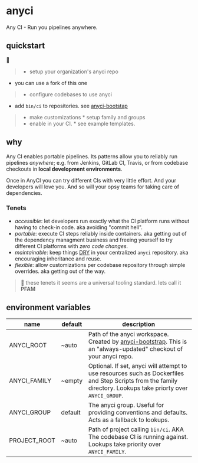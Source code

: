 # anyci
Any CI - Run you pipelines anywhere.

## quickstart

:construction:

> * setup your organization's anyci repo
  * you can use a fork of this one
> * configure codebases to use anyci
  * add `bin/ci` to repositories. see [anyci-bootstap](https://github.com/briceburg/anyci-bootstrap)
> * make customizations
    * setup family and groups
> * enable in your CI.
    * see example templates.

## why

Any CI enables portable pipelines. Its patterns allow you to reliably run pipelines _anywhere_; e.g. from Jenkins, GitLab CI, Travis, or from codebase checkouts in **local development environments**.

Once in AnyCI you can try different CIs with very little effort. And your developers will love you. And so will your opsy teams for taking care of dependencies.

### Tenets
* *accessible*: let developers run exactly what the CI platform runs without having to check-in code. aka avoiding "commit hell".
* *portable*: execute CI steps reliably inside containers. aka getting out of the dependency managment business and freeing yourself to try different CI platforms with _zero code changes_.
* *maintainable*: keep things [DRY](https://en.wikipedia.org/wiki/Don%27t_repeat_yourself) in your centralized `anyci` repository. aka encouraging inheritance and reuse.
* *flexible*: allow customizations per codebase repository through simple overrides. aka getting out of the way.
> :thought_balloon: these tenets it seems are a universal tooling standard. lets call it **PFAM**

## environment variables

name | default | description
--- | --- | ---
ANYCI_ROOT | ~auto | Path of the anyci workspace. Created by [anyci-bootstrap](https://github.com/briceburg/anyci-bootstrap). This is an "always-updated" checkout of your anyci repo.
ANYCI_FAMILY | ~empty | Optional. If set, anyci will attempt to use resources such as Dockerfiles and Step Scripts from the family directory. Lookups take priorty over `ANYCI_GROUP`.
ANYCI_GROUP | default | The anyci group. Useful for providing conventions and defaults. Acts as a fallback to lookups.
PROJECT_ROOT | ~auto | Path of project calling `bin/ci`. AKA The codebase CI is running against. Lookups take priority over `ANYCI_FAMILY`.
